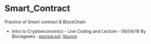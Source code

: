 # Smart_Contract
 Practice of Smart contract &amp; BlockChain

* Intro to Cryptoeconomics - Live Coding and Lecture - 08/04/18 By Blockgeeks : [escrow.sol](https://github.com/FernandoFH/Smart_Contract/blob/master/escrow.sol): [Source](https://www.youtube.com/watch?v=6RCtNrlzV28&feature=em-uploademail)
